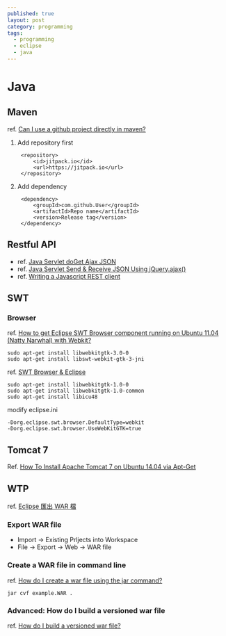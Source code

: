 ```yaml
---
published: true
layout: post
category: programming
tags: 
  - programming
  - eclipse
  - java
---
```




# Java

## Maven
ref. [Can I use a github project directly in maven?](http://stackoverflow.com/questions/8871056/can-i-use-a-github-project-directly-in-maven)

1. Add repository first

        <repository>
            <id>jitpack.io</id>
            <url>https://jitpack.io</url>
        </repository>

2. Add dependency

        <dependency>
            <groupId>com.github.User</groupId>
            <artifactId>Repo name</artifactId>
            <version>Release tag</version>
        </dependency>

## Restful API
* ref. [Java Servlet doGet Ajax JSON](http://coderlearner.com/Java_Servlet_doGet_Ajax_JSON)
* ref. [Java Servlet Send & Receive JSON Using jQuery.ajax()](http://hmkcode.com/java-servlet-send-receive-json-using-jquery-ajax/)
* ref. [Writing a Javascript REST client](http://blog.miguelgrinberg.com/post/writing-a-javascript-rest-client)

## SWT

### Browser
ref. [How to get Eclipse SWT Browser component running on Ubuntu 11.04 (Natty Narwhal) with Webkit?](http://stackoverflow.com/questions/5817263/how-to-get-eclipse-swt-browser-component-running-on-ubuntu-11-04-natty-narwhal)

    sudo apt-get install libwebkitgtk-3.0-0
    sudo apt-get install libswt-webkit-gtk-3-jni

ref. [SWT Browser & Eclipse](http://stackoverflow.com/questions/9695271/swt-browser-eclipse)

    sudo apt-get install libwebkitgtk-1.0-0
    sudo apt-get install libwebkitgtk-1.0-common
    sudo apt-get install libicu48

modify eclipse.ini

    -Dorg.eclipse.swt.browser.DefaultType=webkit
    -Dorg.eclipse.swt.browser.UseWebKitGTK=true

## Tomcat 7
Ref. [How To Install Apache Tomcat 7 on Ubuntu 14.04 via Apt-Get](https://www.digitalocean.com/community/tutorials/how-to-install-apache-tomcat-7-on-ubuntu-14-04-via-apt-get)

## WTP
ref. [Eclipse 匯出 WAR 檔](http://rojerchen.blogspot.tw/2013/02/exporting-web-archive-war-files-in.html)

### Export WAR file
* Import -> Existing Prljects into Workspace
* File -> Export -> Web -> WAR file

### Create a WAR file in command line
ref. [How do I create a war file using the jar command?](http://www.avajava.com/tutorials/lessons/how-do-i-create-a-war-file-using-the-jar-command.html)

    jar cvf example.WAR .
    
### Advanced: How do I build a versioned war file
ref. [How do I build a versioned war file?](http://www.avajava.com/tutorials/lessons/how-do-i-build-a-versioned-war-file.html)
